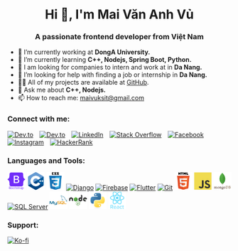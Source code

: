 <!DOCTYPE html>
<html lang="en">
<head>
  <meta charset="UTF-8">
  <meta name="viewport" content="width=device-width, initial-scale=1.0">

  <style>
    .center {
      text-align: center;
    }
    .social-icons img {
      margin-right: 10px;
    }
  </style>
</head>
<body>
  <h1 class="center">Hi 👋, I'm Mai Văn Anh Vủ</h1>
  <h3 class="center">A passionate frontend developer from Việt Nam</h3>

  <ul>
    <li>🔭 I’m currently working at <strong>DongA University.</strong></li>
    <li>🌱 I’m currently learning <strong>C++, Nodejs, Spring Boot, Python.</strong></li>
    <li>👯 I am looking for companies to intern and work at in <strong>Da Nang.</strong></li>
    <li>🤝 I’m looking for help with finding a job or internship in <strong>Da Nang.</strong></li>
    <li>👨‍💻 All of my projects are available at <a href="https://github.com/maivuksit" target="_blank">GitHub</a>.</li>
    <li>💬 Ask me about <strong>C++, Nodejs.</strong></li>
    <li>📫 How to reach me: <a href="mailto:maivuksit@gmail.com">maivuksit@gmail.com</a></li>
  </ul>

  <h3>Connect with me:</h3>
  <p class="social-icons">
    <a href="https://github.com/BoyKa74" target="_blank"><img src="https://encrypted-tbn0.gstatic.com/images?q=tbn:ANd9GcThdZlszhihSfJBfoXkpJtOvDk9p_sskS4rSQ&s" alt="Dev.to" height="30" width="40"></a>
    <a href="https://dev.to/fish_dev" target="_blank"><img src="https://raw.githubusercontent.com/rahuldkjain/github-profile-readme-generator/master/src/images/icons/Social/devto.svg" alt="Dev.to" height="30" width="40"></a>
    <a href="https://www.linkedin.com/in/mai-văn-anh-vủ-8793512bb" target="_blank"><img src="https://raw.githubusercontent.com/rahuldkjain/github-profile-readme-generator/master/src/images/icons/Social/linked-in-alt.svg" alt="LinkedIn" height="30" width="40"></a>
    <a href="https://stackoverflow.com/users/29405844/mai-văn-anh-vủ" target="_blank"><img src="https://raw.githubusercontent.com/rahuldkjain/github-profile-readme-generator/master/src/images/icons/Social/stack-overflow.svg" alt="Stack Overflow" height="30" width="40"></a>
    <a href="https://web.facebook.com/mvav2k4" target="_blank"><img src="https://raw.githubusercontent.com/rahuldkjain/github-profile-readme-generator/master/src/images/icons/Social/facebook.svg" alt="Facebook" height="30" width="40"></a>
    <a href="https://www.instagram.com/oldsouls_2k4dz" target="_blank"><img src="https://raw.githubusercontent.com/rahuldkjain/github-profile-readme-generator/master/src/images/icons/Social/instagram.svg" alt="Instagram" height="30" width="40"></a>
    <a href="https://www.hackerrank.com/maivuksit" target="_blank"><img src="https://raw.githubusercontent.com/rahuldkjain/github-profile-readme-generator/master/src/images/icons/Social/hackerrank.svg" alt="HackerRank" height="30" width="40"></a>
  </p>
  
  <h3>Languages and Tools:</h3>
  <p>
    <a href="https://getbootstrap.com" target="_blank"><img src="https://raw.githubusercontent.com/devicons/devicon/master/icons/bootstrap/bootstrap-plain-wordmark.svg" alt="Bootstrap" width="40" height="40"></a>
    <a href="https://www.w3schools.com/cpp/" target="_blank"><img src="https://raw.githubusercontent.com/devicons/devicon/master/icons/cplusplus/cplusplus-original.svg" alt="C++" width="40" height="40"></a>
    <a href="https://www.w3schools.com/css/" target="_blank"><img src="https://raw.githubusercontent.com/devicons/devicon/master/icons/css3/css3-original-wordmark.svg" alt="CSS3" width="40" height="40"></a>
    <a href="https://www.djangoproject.com/" target="_blank"><img src="https://cdn.worldvectorlogo.com/logos/django.svg" alt="Django" width="40" height="40"></a>
    <a href="https://firebase.google.com/" target="_blank"><img src="https://www.vectorlogo.zone/logos/firebase/firebase-icon.svg" alt="Firebase" width="40" height="40"></a>
    <a href="https://flutter.dev" target="_blank"><img src="https://www.vectorlogo.zone/logos/flutterio/flutterio-icon.svg" alt="Flutter" width="40" height="40"></a>
    <a href="https://git-scm.com/" target="_blank"><img src="https://www.vectorlogo.zone/logos/git-scm/git-scm-icon.svg" alt="Git" width="40" height="40"></a>
    <a href="https://www.w3.org/html/" target="_blank"><img src="https://raw.githubusercontent.com/devicons/devicon/master/icons/html5/html5-original-wordmark.svg" alt="HTML5" width="40" height="40"></a>
    <a href="https://developer.mozilla.org/en-US/docs/Web/JavaScript" target="_blank"><img src="https://raw.githubusercontent.com/devicons/devicon/master/icons/javascript/javascript-original.svg" alt="JavaScript" width="40" height="40"></a>
    <a href="https://www.mongodb.com/" target="_blank"><img src="https://raw.githubusercontent.com/devicons/devicon/master/icons/mongodb/mongodb-original-wordmark.svg" alt="MongoDB" width="40" height="40"></a>
    <a href="https://www.microsoft.com/en-us/sql-server" target="_blank"><img src="https://www.svgrepo.com/show/303229/microsoft-sql-server-logo.svg" alt="SQL Server" width="40" height="40"></a>
    <a href="https://www.mysql.com/" target="_blank"><img src="https://raw.githubusercontent.com/devicons/devicon/master/icons/mysql/mysql-original-wordmark.svg" alt="MySQL" width="40" height="40"></a>
    <a href="https://nodejs.org" target="_blank"><img src="https://raw.githubusercontent.com/devicons/devicon/master/icons/nodejs/nodejs-original-wordmark.svg" alt="Node.js" width="40" height="40"></a>
    <a href="https://www.python.org" target="_blank"><img src="https://raw.githubusercontent.com/devicons/devicon/master/icons/python/python-original.svg" alt="Python" width="40" height="40"></a>
    <a href="https://reactjs.org/" target="_blank"><img src="https://raw.githubusercontent.com/devicons/devicon/master/icons/react/react-original-wordmark.svg" alt="React" width="40" height="40"></a>
  </p>

  <h3>Support:</h3>
  <p><a href="https://ko-fi.com/Fish_Dev" target="_blank"><img src="https://cdn.ko-fi.com/cdn/kofi3.png?v=3" height="50" width="210" alt="Ko-fi"></a></p>
</body>
</html>
